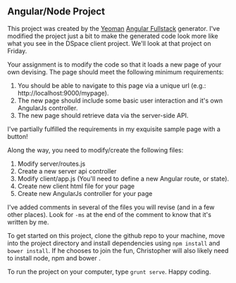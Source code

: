 ## Angular/Node Project

This project was created by the [Yeoman](http://yeoman.io/ "Yeoman") [Angular Fullstack](https://github.com/angular-fullstack/generator-angular-fullstack "Angular Fullstack") generator. I've modified the project just a bit to make the generated code look more like what you see in the DSpace client project. We'll look at that project on Friday.

Your assignment is to modify the code so that it loads a new page of your own devising.  The page should meet the following minimum requirements:

1. You should be able to navigate to this page via a unique url (e.g.: http://localhost:9000/mypage).
2. The new page should include some basic user interaction and it's own AngularJs controller.
3. The new page should retrieve data via the server-side API. 

I've partially fulfilled the requirements in my exquisite sample page with a button!

Along the way, you need to modify/create the following files:

1. Modify server/routes.js 
2.  Create a new server api controller 
3. Modify client/app.js (You'll need to define a new Angular route, or state).
4. Create new client html file for your page
5. Create new AngularJs controller for your page

I've added comments in several of the files you will revise (and in a few other places).  Look for `-ms` at the end of the comment to know that it's written by me.

To get started on this project, clone the github repo to your machine, move into the project directory and install dependencies using `npm install` and `bower install`.  If he chooses to join the fun, Christopher will also likely need to install node, npm and bower .

To run the project on your computer, type `grunt serve`.   Happy coding.


